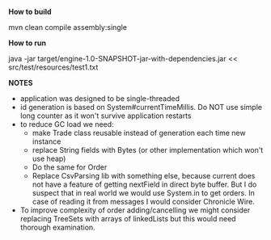 **How to build**

mvn clean compile assembly:single

**How to run**

java -jar target/engine-1.0-SNAPSHOT-jar-with-dependencies.jar << src/test/resources/test1.txt


**NOTES**

- application was designed to be single-threaded
- id generation is based on System#currentTimeMillis. Do NOT use simple long counter as it won't survive application restarts
- to reduce GC load we need:
  - make Trade class reusable instead of generation each time new instance
  - replace String fields with Bytes (or other implementation which won't use heap)
  - Do the same for Order
  - Replace CsvParsing lib with something else, because current does not have a feature of getting nextField in direct byte buffer. 
  But I do suspect that in real world we would use System.in to get orders. In case of reading it from messages I would consider Chronicle Wire.
- To improve complexity of order adding/cancelling we might consider replacing TreeSets with arrays of linkedLists but this would need thorough examination.

  